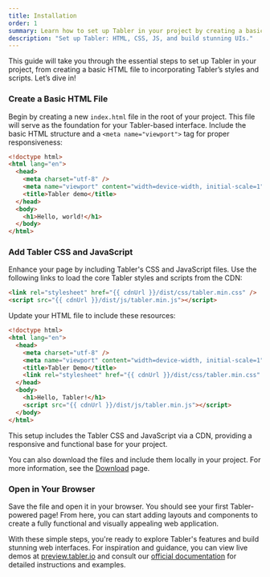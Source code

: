 ```yaml
---
title: Installation
order: 1
summary: Learn how to set up Tabler in your project by creating a basic HTML file, adding Tabler’s CSS and JavaScript, and exploring its powerful components to build responsive and visually stunning web applications.
description: "Set up Tabler: HTML, CSS, JS, and build stunning UIs."
---
```


This guide will take you through the essential steps to set up Tabler in your project, from creating a basic HTML file to incorporating Tabler’s styles and scripts. Let’s dive in!

<div class="steps">

### Create a Basic HTML File

Begin by creating a new `index.html` file in the root of your project. This file will serve as the foundation for your Tabler-based interface. Include the basic HTML structure and a `<meta name="viewport">` tag for proper responsiveness:

```html
<!doctype html>
<html lang="en">
  <head>
    <meta charset="utf-8" />
    <meta name="viewport" content="width=device-width, initial-scale=1" />
    <title>Tabler demo</title>
  </head>
  <body>
    <h1>Hello, world!</h1>
  </body>
</html>
```

### Add Tabler CSS and JavaScript

Enhance your page by including Tabler's CSS and JavaScript files. Use the following links to load the core Tabler styles and scripts from the CDN:

```html
<link rel="stylesheet" href="{{ cdnUrl }}/dist/css/tabler.min.css" />
<script src="{{ cdnUrl }}/dist/js/tabler.min.js"></script>
```

Update your HTML file to include these resources:

```html
<!doctype html>
<html lang="en">
  <head>
    <meta charset="utf-8" />
    <meta name="viewport" content="width=device-width, initial-scale=1" />
    <title>Tabler Demo</title>
    <link rel="stylesheet" href="{{ cdnUrl }}/dist/css/tabler.min.css" />
  </head>
  <body>
    <h1>Hello, Tabler!</h1>
    <script src="{{ cdnUrl }}/dist/js/tabler.min.js"></script>
  </body>
</html>
```

This setup includes the Tabler CSS and JavaScript via a CDN, providing a responsive and functional base for your project.

You can also download the files and include them locally in your project. For more information, see the [Download](/docs/ui/getting-started/download) page.

### Open in Your Browser

Save the file and open it in your browser. You should see your first Tabler-powered page! From here, you can start adding layouts and components to create a fully functional and visually appealing web application.

</div>

With these simple steps, you're ready to explore Tabler's features and build stunning web interfaces. For inspiration and guidance, you can view live demos at [preview.tabler.io](https://preview.tabler.io) and consult our [official documentation](https://tabler.io/docs) for detailed instructions and examples.